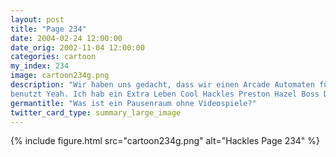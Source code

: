 ```yaml
---
layout: post
title: "Page 234"
date: 2004-02-24 12:00:00
date_orig: 2002-11-04 12:00:00
categories: cartoon
my_index: 234
image: cartoon234g.png
description: "Wir haben uns gedacht, dass wir einen Arcade Automaten für den Pausenraum brauchen Yeah! Ich will Galaga spielen. Nein, halt, Mortal Kombat Sorry, das passt leider nicht ins Budget, ihr müsst euch etwas anderes überlegen Hmm Halt, warte, Q bert Ich fühl mich so
benutzt Yeah. Ich hab ein Extra Leben Cool Hackles Preston Hazel Boss Dog"
germantitle: "Was ist ein Pausenraum ohne Videospiele?"
twitter_card_type: summary_large_image
---
```


{% include figure.html src="cartoon234g.png" alt="Hackles Page 234"  %}
